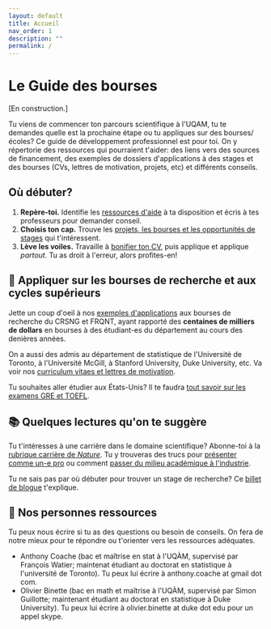 ```yaml
---
layout: default
title: Accueil
nav_order: 1
description: ""
permalink: /
---
```


# Le Guide des bourses

[En construction.]

Tu viens de commencer ton parcours scientifique à l'UQAM, tu te demandes quelle est la prochaine étape ou tu appliques sur des bourses/écoles? Ce guide de développement professionnel est pour toi. On y répertorie des ressources qui pourraient t'aider: des liens vers des sources de financement, des exemples de dossiers d'applications à des stages et des bourses (CVs, lettres de motivation, projets, etc) et différents conseils.

## Où débuter?
 1. **Repère-toi.** Identifie les [ressources d'aide](/Guide-des-bourses-UQAM/debuter/ressources_soutien) à ta disposition et écris à tes professeurs pour demander conseil.
 2. **Choisis ton cap.** Trouve les [projets, les bourses et les opportunités de stages](/Guide-des-bourses-UQAM/debuter/projets_bourses_stages) qui t'intéressent.
 3. **Lève les voiles.** Travaille à [bonifier ton CV](/Guide-des-bourses-UQAM/debuter/CV), puis applique et applique *partout*. Tu as droit à l'erreur, alors profites-en!

## :rocket: Appliquer sur les bourses de recherche et aux cycles supérieurs

Jette un coup d'oeil à nos [exemples d'applications](/Guide-des-bourses-UQAM/bourses_recherche) aux bourses de recherche du CRSNG et FRQNT, ayant rapporté des **centaines de milliers de dollars** en bourses à des étudiant-es du département au cours des denières années.

On a aussi des admis au département de statistique de l'Université de Toronto, à l'Université McGill, à Stanford University, Duke University, etc. Va voir nos [curriculum vitaes et lettres de motivation](/Guide-des-bourses-UQAM/appliquer_doctorat/exemples.html).

Tu souhaites aller étudier aux États-Unis? Il te faudra [tout savoir sur les examens GRE et TOEFL]().

## :books: Quelques lectures qu'on te suggère

Tu t'intéresses à une carrière dans le domaine scientifique? Abonne-toi à la [rubrique carrière de *Nature*](https://www.nature.com/nature/articles?type=career-column). Tu y trouveras des trucs pour [présenter comme un-e pro](https://www.nature.com/articles/d41586-019-01041-9) ou comment [passer du milieu académique à l'industrie](https://www.nature.com/articles/d41586-019-00692-y).

Tu ne sais pas par où débuter pour trouver un stage de recherche? Ce [billet de blogue](https://macrogrrrls.wordpress.com/2018/10/09/women-in-undergraduate-degrees-this-is-how-to-get-research-experience/) t'explique.

## :wave: ​Nos personnes ressources

Tu peux nous écrire si tu as des questions ou besoin de conseils. On fera de notre mieux pour te répondre ou t'orienter vers les ressources adéquates.

- Anthony Coache (bac et maîtrise en stat à l'UQÀM, supervisé par François Watier; maintenat étudiant au doctorat en statistique à l'université de Toronto). Tu peux lui écrire à anthony.coache at gmail dot com.
- Olivier Binette (bac en math et maîtrise à l'UQÀM, supervisé par Simon Guillotte; maintenant étudiant au doctorat en statistique à Duke University).  Tu peux lui écrire à olivier.binette at duke dot edu pour un appel skype.